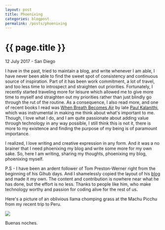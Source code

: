 ```yaml
---
layout: post
title: Phoenixing
categories: blogpost
permalink: /posts/phoenixing
---
```


{{ page.title }}
================

<p class="meta">12 July 2017 - San Diego</p>

I have in the past, tried to maintain a blog, and write whenever I am able, I have never been able to find the sweet spot of consistency and continuous source of inspiration. Part of it has been work commitment, a lot of travel, and too less time to introspect and straighten out priorities. Fortunately, I recently started traveling more for leisure which allowed me to give more time to myself and straighten out my priorities rather than just blindly go through the rut of the routine. As a consequence, I also read more, and one of recent books I read was <a href="https://www.amazon.com/gp/product/081298840X" target="_blank">When Breath Becomes Air</a> by late <a href="http://paulkalanithi.com/" target="_blank">Paul Kalanithi</a>, which was instrumental in making me think about what's important to me. Though, I love what I do, and I am quite passionate about adding value through technology in any way possible, I still think this is not it, there is more to my existence and finding the purpose of my being is of paramount importance. 

I realized, I love writing and creative expression in any form. And it was a no brainer that I need phoenixing my blog and write some more for my own sake. So, here I am writing, sharing my thoughts, phoenixing my blog, phoenixing myself. 

P.S - I have been an ardent follower of Tom Preston-Werner right from the beginning of his Gihub days. And I shamelessly copied the layout of his <a href="http://tom.preston-werner.com/" target="_blank">blog</a> and made it my own. The content and contribution is nowhere near what he has done, but the effort is no less. Thanks to people like him, who make technology worthy and passion for coding alive for the rest of us. 

Here's a picture of an oblivious llama chomping grass at the Machu Picchu from my recent trip to Peru.

<img src="/images/posts/2017-07-12/llama-machu-picchu.jpg" />

Buenas noches.


